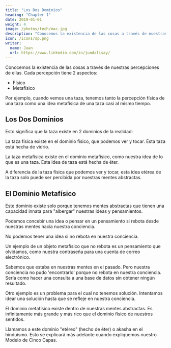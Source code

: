 ```yaml
---
title: "Los Dos Dominios"
heading: "Chapter 1"
date: 2019-01-01
weight: 4
image: /photos/tech/mac.jpg
description: "Conocemos la existencia de las cosas a través de nuestras percepciones de ellas"
icon: /icons/sp.png
writer:
  name: Juan
  url: https://www.linkedin.com/in/jundalisay/
---
```





Conocemos la existencia de las cosas a través de nuestras percepciones de ellas. Cada percepción tiene 2 aspectos:

- Físico
- Metafísico

Por ejemplo, cuando vemos una taza, tenemos tanto la percepción física de una taza como una idea metafísica de una taza casi al mismo tiempo.


## Los Dos Dominios

Esto significa que la taza existe en 2 dominios de la realidad:

La taza física existe en el dominio físico, que podemos ver y tocar.
Esta taza está hecha de vidrio.

La taza metafísica existe en el dominio metafísico, como nuestra idea de lo que es una taza.
Esta idea de taza está hecha de éter.

A diferencia de la taza física que podemos ver y tocar, esta idea etérea de la taza solo puede ser percibida por nuestras mentes abstractas.


## El Dominio Metafísico

Este dominio existe solo porque tenemos mentes abstractas que tienen una capacidad innata para "albergar" nuestras ideas y pensamientos.

Podemos concebir una idea o pensar en un pensamiento si rebota desde nuestras mentes hacia nuestra conciencia.

No podemos tener una idea si no rebota en nuestra conciencia.

Un ejemplo de un objeto metafísico que no rebota es un pensamiento que olvidamos, como nuestra contraseña para una cuenta de correo electrónico.

Sabemos que estaba en nuestras mentes en el pasado. Pero nuestra conciencia no pudo 'encontrarlo' porque no rebota en nuestra conciencia. Sería como hacer una consulta a una base de datos sin obtener ningún resultado.

Otro ejemplo es un problema para el cual no tenemos solución. Intentamos idear una solución hasta que se refleje en nuestra conciencia.

El dominio metafísico existe dentro de nuestras mentes abstractas. Es infinitamente más grande y más rico que el dominio físico de nuestros sentidos.

Llamamos a este dominio "etéreo" (hecho de éter) o akasha en el hinduismo. Esto se explicará más adelante cuando expliquemos nuestro Modelo de Cinco Capas.
